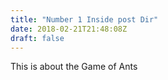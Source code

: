 ```yaml
---
title: "Number 1 Inside post Dir"
date: 2018-02-21T21:48:08Z
draft: false
---
```


This is about the Game of Ants
